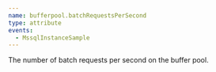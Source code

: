```yaml
---
name: bufferpool.batchRequestsPerSecond
type: attribute
events:
  - MssqlInstanceSample
---
```


The number of batch requests per second on the buffer pool.